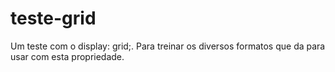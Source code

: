 # teste-grid
Um teste com o display: grid;. Para treinar os diversos formatos que da para usar com esta propriedade.
